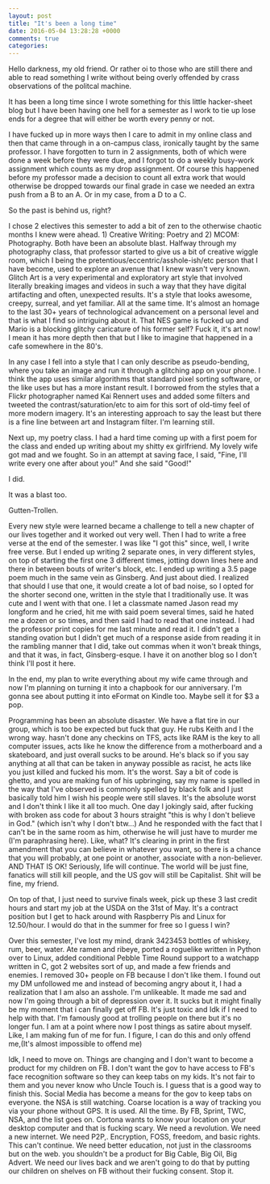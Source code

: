 ```yaml
---
layout: post
title: "It's been a long time"
date: 2016-05-04 13:28:28 +0000
comments: true
categories: 
---
```


Hello darkness, my old friend. Or rather oi to those who are still there and able to read something I write without being overly offended by crass observations of the politcal machine.

It has been a long time since I wrote something for this little hacker-sheet blog but I have been having one hell for a semester as I work to tie up lose ends for a degree that will either be worth every penny or not.

I have fucked up in more ways then I care to admit in my online class and then that came through in a on-campus class, ironically taught by the same professor. I have forgotten to turn in 2 assignments, both of which were done a week before they were due, and I forgot to do a weekly busy-work assignment which counts as my drop assignment. Of course this happened before my professor made a decision to count all extra work that would otherwise be dropped towards our final grade in case we needed an extra push from a B to an A. Or in my case, from a D to a C.

So the past is behind us, right?

I chose 2 electives this semester to add a bit of zen to the otherwise chaotic months I knew were ahead. 1) Creative Writing: Poetry and 2) MCOM: Photography. Both have been an absolute blast. Halfway through my photography class, that professor started to give us a bit of creative wiggle room, which I being the pretentious/eccentric/asshole-ish/etc person that I have become, used to explore an avenue that I knew wasn't very known. Glitch Art is a very experimental and exploratory art style that involved literally breaking images and videos in such a way that they have digital artifacting and often, unexpected results. It's a style that looks awesome, creepy, surreal, and yet familiar. All at the same time. It's almost an homage to the last 30+ years of technological advancement on a personal level and that is what I find so intriguing about it. That NES game is fucked up and Mario is a blocking glitchy caricature of his former self? Fuck it, it's art now! I mean it has more depth then that but I like to imagine that happened in a cafe somewhere in the 80's.

In any case I fell into a style that I can only describe as pseudo-bending, where you take an image and run it through a glitching app on your phone. I think the app uses similar algorithms that standard pixel sorting software, or the like uses but has a more instant result. I borrowed from the styles that a Flickr photographer named Kai Rennert uses and added some filters and tweeted the contrast/saturation/etc to aim for this sort of old-timy feel of more modern imagery. It's an interesting approach to say the least but there is a fine line between art and Instagram filter. I'm learning still.

Next up, my poetry class. I had a hard time coming up with a first poem for the class and ended up writing about my shitty ex girlfriend. My lovely wife got mad and we fought. So in an attempt at saving face, I said, "Fine, I'll write every one after about you!" And she said "Good!"

I did.

It was a blast too.

Gutten-Trollen.

Every new style were learned became a challenge to tell a new chapter of our lives together and it worked out very well. Then I had to write a free verse at the end of the semester. I was like "I got this" since, well, I write free verse. But I ended up writing 2 separate ones, in very different styles, on top of starting the first one 3 different times, jotting down lines here and there in between bouts of writer's block, etc. I ended up writing a 3.5 page poem much in the same vein as Ginsberg. And just about died. I realized that should I use that one, it would create a lot of bad noise, so I opted for the shorter second one, written in the style that I traditionally use. It was cute and I went with that one. I let a classmate named Jason read my longform and he cried, hit me with said poem several times, said he hated me a dozen or so times, and then said I had to read that one instead. I had the professor print copies for me last minute and read it. I didn't get a standing ovation but I didn't get much of a response aside from reading it in the rambling manner that I did, take out commas when it won't break things, and that it was, in fact, Ginsberg-esque. I have it on another blog so I don't think I'll post it here.

In the end, my plan to write everything about my wife came through and now I'm planning on turning it into a chapbook for our anniversary. I'm gonna see about putting it into eFormat on Kindle too. Maybe sell it for $3 a pop.

Programming has been an absolute disaster. We have a flat tire in our group, which is too be expected but fuck that guy. He rubs Keith and I the wrong way. hasn't done any checkins on TFS, acts like RAM is the key to all computer issues, acts like he know the difference from a motherboard and a skateboard, and just overall sucks to be around. He's black so if you say anything at all that can be taken in anyway possible as racist, he acts like you just killed and fucked his mom. It's the worst. Say a bit of code is ghetto, and you are making fun of his upbringing, say my name is spelled in the way that I've observed is commonly spelled by black folk and I just basically told him I wish his people were still slaves. It's the absolute worst and I don't think I like it all too much. One day I jokingly said, after fucking with broken ass code for about 3 hours straight "this is why I don't believe in God." (which isn't why I don't btw...) And he responded with the fact that I can't be in the same room as him, otherwise he will just have to murder me (I'm paraphrasing here). Like, what? It's clearing in print in the first amendment that you can believe in whatever you want, so there is a chance that you will probably, at one point or another, associate with a non-believer. AND THAT IS OK! Seriously, life will continue. The world will be just fine, fanatics will still kill people, and the US gov will still be Capitalist. Shit will be fine, my friend.

On top of that, I just need to survive finals week, pick up these 3 last credit hours and start my job at the USDA on the 31st of May. It's a contract position but I get to hack around with Raspberry Pis and Linux for 12.50/hour. I would do that in the summer for free so I guess I win?

Over this semester, I've lost my mind, drank 3423453 bottles of whiskey, rum, beer, water. Ate ramen and ribeye, ported a roguelike written in Python over to Linux, added conditional Pebble Time Round support to a watchapp written in C, got 2 websites sort of up, and made a few friends and enemies. I removed 30+ people on FB because I don't like them. I found out my DM unfollowed me and instead of becoming angry about it, I had a realization that I am also an asshole. I'm unlikeable. It made me sad and now I'm going through a bit of depression over it. It sucks but it might finally be my moment that i can finally get off FB. It's just toxic and Idk if I need to help with that. I'm famously good at trolling people on there but it's no longer fun. I am at a point where now I post things as satire about myself. Like, I am making fun of me for fun. I figure, I can do this and only offend me,(It's almost impossible to offend me)

Idk, I need to move on. Things are changing and I don't want to become a product for my children on FB. I don't want the gov to have access to FB's face recognition software so they can keep tabs on my kids. It's not fair to them and you never know who Uncle Touch is. I guess that is a good way to finish this. Social Media has become a means for the gov to keep tabs on everyone. the NSA is still watching. Coarse location is a way of tracking you via your phone without GPS. It is used. All the time. By FB, Sprint, TWC, NSA, and the list goes on. Cortona wants to know your location on your desktop computer and that is fucking scary. We need a revolution. We need a new internet. We need P2P,. Encryption, FOSS, freedom, and basic rights. This can't continue. We need better education, not just in the classrooms but on the web. you shouldn't be a product for Big Cable, Big Oil, Big Advert. We need our lives back and we aren't going to do that by putting our children on shelves on FB without their fucking consent. Stop it.